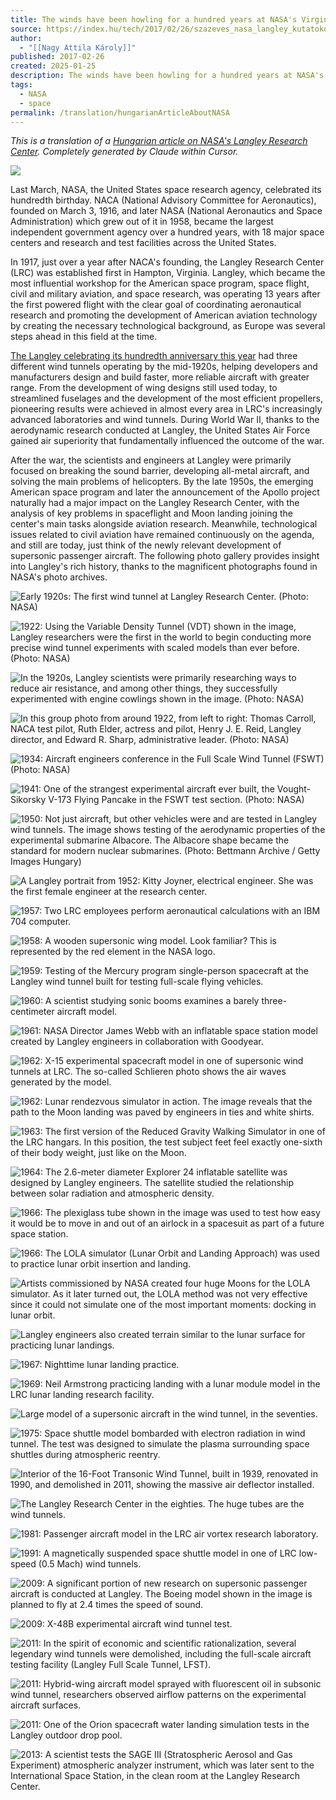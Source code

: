 ```yaml
---
title: The winds have been howling for a hundred years at NASA's Virginia Research Center
source: https://index.hu/tech/2017/02/26/szazeves_nasa_langley_kutatokozpont_nagykep/
author:
  - "[[Nagy Attila Károly]]"
published: 2017-02-26
created: 2025-01-25
description: The winds have been howling for a hundred years at NASA's Virginia Research Center - We showcase the most influential workshop of the American space program, civil and military aviation, the legendary Langley, with spectacular images.
tags:
  - NASA
  - space
permalink: /translation/hungarianArticleAboutNASA
---
```

_This is a translation of a [Hungarian article on NASA's Langley Research Center](https://index.hu/tech/2017/02/26/szazeves_nasa_langley_kutatokozpont_nagykep/). Completely generated by Claude within Cursor._

![](https://kep.index.hu/1/0/1473/14731/147317/14731751_f34c13b91076e89da04792c23f4bed38_wm.jpg)

Last March, NASA, the United States space research agency, celebrated its hundredth birthday. NACA (National Advisory Committee for Aeronautics), founded on March 3, 1916, and later NASA (National Aeronautics and Space Administration) which grew out of it in 1958, became the largest independent government agency over a hundred years, with 18 major space centers and research and test facilities across the United States.

In 1917, just over a year after NACA's founding, the Langley Research Center (LRC) was established first in Hampton, Virginia. Langley, which became the most influential workshop for the American space program, space flight, civil and military aviation, and space research, was operating 13 years after the first powered flight with the clear goal of coordinating aeronautical research and promoting the development of American aviation technology by creating the necessary technological background, as Europe was several steps ahead in this field at the time.

[The Langley celebrating its hundredth anniversary this year](https://www.nasa.gov/langley/100) had three different wind tunnels operating by the mid-1920s, helping developers and manufacturers design and build faster, more reliable aircraft with greater range. From the development of wing designs still used today, to streamlined fuselages and the development of the most efficient propellers, pioneering results were achieved in almost every area in LRC's increasingly advanced laboratories and wind tunnels. During World War II, thanks to the aerodynamic research conducted at Langley, the United States Air Force gained air superiority that fundamentally influenced the outcome of the war.

After the war, the scientists and engineers at Langley were primarily focused on breaking the sound barrier, developing all-metal aircraft, and solving the main problems of helicopters. By the late 1950s, the emerging American space program and later the announcement of the Apollo project naturally had a major impact on the Langley Research Center, with the analysis of key problems in spaceflight and Moon landing joining the center's main tasks alongside aviation research. Meanwhile, technological issues related to civil aviation have remained continuously on the agenda, and still are today, just think of the newly relevant development of supersonic passenger aircraft. The following photo gallery provides insight into Langley's rich history, thanks to the magnificent photographs found in NASA's photo archives.

![Early 1920s: The first wind tunnel at Langley Research Center. (Photo: NASA)](https://kep.index.hu/1/0/1472/14728/147280/14728013_e8b411f948e2ecd6ac02ab167bdf1d54_wm.jpg)


![1922: Using the Variable Density Tunnel (VDT) shown in the image, Langley researchers were the first in the world to begin conducting more precise wind tunnel experiments with scaled models than ever before. (Photo: NASA)](https://kep.index.hu/1/0/1472/14728/147280/14728035_5ff50c88cb849b877ab0ccd014da3076_wm.jpg)


![In the 1920s, Langley scientists were primarily researching ways to reduce air resistance, and among other things, they successfully experimented with engine cowlings shown in the image. (Photo: NASA)](https://kep.index.hu/1/0/1472/14728/147280/14728027_ddb6836a811243fd987750dad0baf394_wm.jpg)

![In this group photo from around 1922, from left to right: Thomas Carroll, NACA test pilot, Ruth Elder, actress and pilot, Henry J. E. Reid, Langley director, and Edward R. Sharp, administrative leader. (Photo: NASA)](https://kep.index.hu/1/0/1472/14728/147280/14728025_d7a831207856208b12c1ed3f5b29ad85_wm.jpg)

![1934: Aircraft engineers conference in the Full Scale Wind Tunnel (FSWT) (Photo: NASA)](https://kep.index.hu/1/0/1472/14728/147280/14728015_eb8d38328febded1f0f67e5fffb06dea_wm.jpg)

![1941: One of the strangest experimental aircraft ever built, the Vought-Sikorsky V-173 Flying Pancake in the FSWT test section. (Photo: NASA)](https://kep.index.hu/1/0/1472/14727/147279/14727997_11bfa2803b83776c8a3062f104cb5ce8_wm.jpg)

![1950: Not just aircraft, but other vehicles were and are tested in Langley wind tunnels. The image shows testing of the aerodynamic properties of the experimental submarine Albacore. The Albacore shape became the standard for modern nuclear submarines. (Photo: Bettmann Archive / Getty Images Hungary)](https://kep.index.hu/1/0/1472/14727/147279/14727959_6055105d7d799862161feac8cca72ad6_wm.jpg)

![A Langley portrait from 1952: Kitty Joyner, electrical engineer. She was the first female engineer at the research center.](https://kep.index.hu/1/0/1472/14728/147280/14728001_ed5ebbeae7d1aff9e3943381c43de1bb_wm.jpg)

![1957: Two LRC employees perform aeronautical calculations with an IBM 704 computer.](https://kep.index.hu/1/0/1472/14728/147280/14728005_0296614d063e71ad737b6a2804b5caa8_wm.jpg)

![1958: A wooden supersonic wing model. Look familiar? This is represented by the red element in the NASA logo.](https://kep.index.hu/1/0/1472/14727/147279/14727993_df8c4a598378dd940c5f7211f38531f8_wm.jpg)

![1959: Testing of the Mercury program single-person spacecraft at the Langley wind tunnel built for testing full-scale flying vehicles.](https://kep.index.hu/1/0/1472/14728/147280/14728033_33331fb303e576d8b786abcdee118d24_wm.jpg)

![1960: A scientist studying sonic booms examines a barely three-centimeter aircraft model.](https://kep.index.hu/1/0/1472/14727/147279/14727981_2f935f53581f9bc89b1e2f8e91d352a6_wm.jpg)

![1961: NASA Director James Webb with an inflatable space station model created by Langley engineers in collaboration with Goodyear.](https://kep.index.hu/1/0/1472/14727/147279/14727963_d9f6afc5726fd6b8382cfdb32ce65fcc_wm.jpg)

![1962: X-15 experimental spacecraft model in one of supersonic wind tunnels at LRC. The so-called Schlieren photo shows the air waves generated by the model.](https://kep.index.hu/1/0/1472/14727/147279/14727991_ca96352f1e69b1693a2cba7e3c0718b7_wm.jpg)

![1962: Lunar rendezvous simulator in action. The image reveals that the path to the Moon landing was paved by engineers in ties and white shirts.](https://kep.index.hu/1/0/1472/14728/147280/14728007_56820f660fc08aa8b78dc4f6781f1a0c_wm.jpg)


![1963: The first version of the Reduced Gravity Walking Simulator in one of the LRC hangars. In this position, the test subject feet feel exactly one-sixth of their body weight, just like on the Moon.](https://kep.index.hu/1/0/1472/14727/147279/14727989_e3060d401e50a338928c0f596339512a_wm.jpg)


![1964: The 2.6-meter diameter Explorer 24 inflatable satellite was designed by Langley engineers. The satellite studied the relationship between solar radiation and atmospheric density.](https://kep.index.hu/1/0/1472/14727/147279/14727985_cf208e749d985ff546ff224ffc21553e_wm.jpg)


![1966: The plexiglass tube shown in the image was used to test how easy it would be to move in and out of an airlock in a spacesuit as part of a future space station.](https://kep.index.hu/1/0/1472/14728/147280/14728019_130fe7060a8a019612cf8b7f3dafaa04_wm.jpg)


![1966: The LOLA simulator (Lunar Orbit and Landing Approach) was used to practice lunar orbit insertion and landing.](https://kep.index.hu/1/0/1472/14728/147280/14728023_da9ea8ebfdec1af8851088fb708262be_wm.jpg)

![Artists commissioned by NASA created four huge Moons for the LOLA simulator. As it later turned out, the LOLA method was not very effective since it could not simulate one of the most important moments: docking in lunar orbit.](https://kep.index.hu/1/0/1472/14728/147280/14728021_0e67f18ed33990cd10bc9de435c2f6ed_wm.jpg)


![Langley engineers also created terrain similar to the lunar surface for practicing lunar landings.](https://kep.index.hu/1/0/1472/14727/147279/14727965_539813460d0e141e6661f9bf2ef0f6e2_wm.jpg)


![1967: Nighttime lunar landing practice.](https://kep.index.hu/1/0/1472/14728/147280/14728017_5e4a4d0df78492414600432964aa52cd_wm.jpg)

![1969: Neil Armstrong practicing landing with a lunar module model in the LRC lunar landing research facility.](https://kep.index.hu/1/0/1472/14727/147279/14727995_7606748e26fc319229616a4ae54c9bc9_wm.jpg)

![Large model of a supersonic aircraft in the wind tunnel, in the seventies.](https://kep.index.hu/1/0/1472/14727/147279/14727977_4db5800b10cd37255220729cbe412df7_wm.jpg)

![1975: Space shuttle model bombarded with electron radiation in wind tunnel. The test was designed to simulate the plasma surrounding space shuttles during atmospheric reentry.](https://kep.index.hu/1/0/1472/14727/147279/14727983_9c711934935c1d1070f82f0be188b392_wm.jpg)


![Interior of the 16-Foot Transonic Wind Tunnel, built in 1939, renovated in 1990, and demolished in 2011, showing the massive air deflector installed.](https://kep.index.hu/1/0/1472/14728/147280/14728031_adb9b51a78406258007974d893946ddf_wm.jpg)


![The Langley Research Center in the eighties. The huge tubes are the wind tunnels.](https://kep.index.hu/1/0/1472/14727/147279/14727975_9ee85e5082051d74ba1fb3167258fbdf_wm.jpg)

![1981: Passenger aircraft model in the LRC air vortex research laboratory.](https://kep.index.hu/1/0/1472/14728/147280/14728011_d462fcd32a8ccb44ed59e08798fe6a4d_wm.jpg)

![1991: A magnetically suspended space shuttle model in one of LRC low-speed (0.5 Mach) wind tunnels.](https://kep.index.hu/1/0/1472/14728/147280/14728003_a84115d39ca92bef34e6929459abacda_wm.jpg)

![2009: A significant portion of new research on supersonic passenger aircraft is conducted at Langley. The Boeing model shown in the image is planned to fly at 2.4 times the speed of sound.](https://kep.index.hu/1/0/1472/14727/147279/14727979_03799fef66cfd7b1948c6bcb873bd1e3_wm.jpg)

![2009: X-48B experimental aircraft wind tunnel test.](https://kep.index.hu/1/0/1472/14727/147279/14727969_7d66727a2e59dce6c547c9ab94054e63_wm.jpg)

![2011: In the spirit of economic and scientific rationalization, several legendary wind tunnels were demolished, including the full-scale aircraft testing facility (Langley Full Scale Tunnel, LFST).](https://kep.index.hu/1/0/1472/14728/147280/14728057_4662a778c517a64bbec3f87da15d5d79_wm.jpg)

![2011: Hybrid-wing aircraft model sprayed with fluorescent oil in subsonic wind tunnel, researchers observed airflow patterns on the experimental aircraft surfaces.](https://kep.index.hu/1/0/1472/14727/147279/14727967_34c8a64e93f8be8e24e9d1896614e682_wm.jpg)

![2011: One of the Orion spacecraft water landing simulation tests in the Langley outdoor drop pool.](https://kep.index.hu/1/0/1472/14727/147279/14727961_222e039929f5d70ac1c0f4082a6d056a_wm.jpg)

![2013: A scientist tests the SAGE III (Stratospheric Aerosol and Gas Experiment) atmospheric analyzer instrument, which was later sent to the International Space Station, in the clean room at the Langley Research Center.](https://kep.index.hu/1/0/1472/14727/147279/14727971_d243f3c19e2f77520f9f4b611e72ace0_wm.jpg)